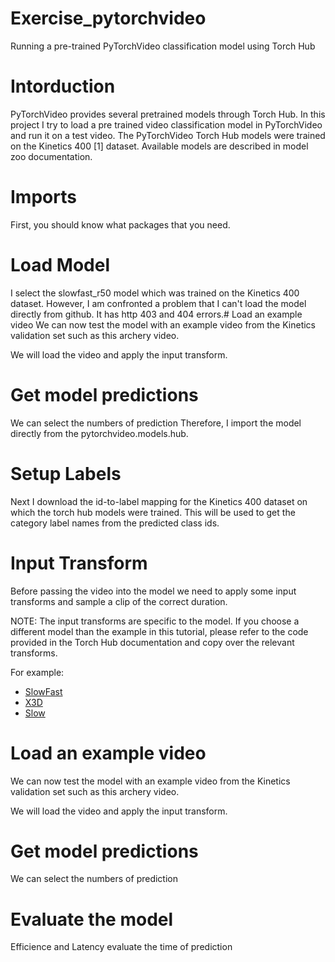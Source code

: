 # Exercise_pytorchvideo
Running a pre-trained PyTorchVideo classification model using Torch Hub

# Intorduction
PyTorchVideo provides several pretrained models through Torch Hub. In this project I try to load a pre trained video classification model in PyTorchVideo and run it on a test video. The PyTorchVideo Torch Hub models were trained on the Kinetics 400 [1] dataset. Available models are described in model zoo documentation.

# Imports
 First, you should know what packages that you need. 
 
 # Load Model
I select the slowfast_r50 model which was trained on the Kinetics 400 dataset. However, I am confronted a problem that I can't load the model directly from github.
It has http 403 and 404 errors.# Load an example video
We can now test the model with an example video from the Kinetics validation set such as this archery video.

We will load the video and apply the input transform.

# Get model predictions
We can select the numbers of prediction
Therefore, I import the model directly from the pytorchvideo.models.hub.

# Setup Labels
Next I download the id-to-label mapping for the Kinetics 400 dataset on which the torch hub models were trained. This will be used to get the category label names from the predicted class ids.

# Input Transform
Before passing the video into the model we need to apply some input transforms and sample a clip of the correct duration.

NOTE: The input transforms are specific to the model. If you choose a different model than the example in this tutorial, please refer to the code provided in the Torch Hub documentation and copy over the relevant transforms.

For example:
- [SlowFast](https://pytorch.org/hub/facebookresearch_pytorchvideo_slowfast/)
- [X3D](https://pytorch.org/hub/facebookresearch_pytorchvideo_x3d/)
- [Slow](https://pytorch.org/hub/facebookresearch_pytorchvideo_resnet/)

# Load an example video
We can now test the model with an example video from the Kinetics validation set such as this archery video.

We will load the video and apply the input transform.

# Get model predictions
We can select the numbers of prediction

# Evaluate the model
 Efficience and Latency
 evaluate the time of prediction
 
